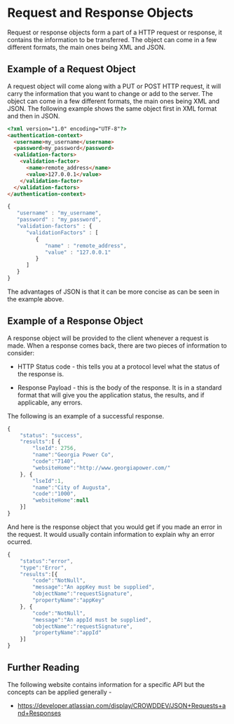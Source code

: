 # Request and Response Objects

Request or response objects form a part of a HTTP request or response, it contains the information to be transferred. The object can come in a few different formats, the main ones being XML and JSON.


## Example of a Request Object

A request object will come along with a PUT or POST HTTP request, it will carry the information that you want to change or add to the server. The object can come in a few different formats, the main ones being XML and JSON. The following example shows the same object first in XML format and then in JSON.

```html
<?xml version="1.0" encoding="UTF-8"?>
<authentication-context>
  <username>my_username</username>
  <password>my_password</password>
  <validation-factors>
    <validation-factor>
      <name>remote_address</name>
      <value>127.0.0.1</value>
    </validation-factor>
  </validation-factors>
</authentication-context>
```

```javascript
{
   "username" : "my_username",
   "password" : "my_password",
   "validation-factors" : {
      "validationFactors" : [
         {
            "name" : "remote_address",
            "value" : "127.0.0.1"
         }
      ]
   }
}
```

The advantages of JSON is that it can be more concise as can be seen in the example above.

## Example of a Response Object

A response object will be provided to the client whenever a request is made. When a response comes back, there are two pieces of information to consider:

* HTTP Status code - this tells you at a protocol level what the status of the response is.

* Response Payload - this is the body of the response. It is in a standard format that will give you the application status, the results, and if applicable, any errors.

The following is an example of a successful response.

```javascript
{
    "status": "success",
    "results":[ {
        "lseId": 2756,
        "name":"Georgia Power Co",
        "code":"7140",
        "websiteHome":"http://www.georgiapower.com/"
    }, {
        "lseId":1,
        "name":"City of Augusta",
        "code":"1000",
        "websiteHome":null
    }]
}
```
And here is the response object that you would get if you made an error in the request. It would usually contain information to explain why an error ocurred.

```javascript
{
    "status":"error",
    "type":"Error",
    "results":[{
        "code":"NotNull",
        "message":"An appKey must be supplied",
        "objectName":"requestSignature",
        "propertyName":"appKey"
    }, {
        "code":"NotNull",
        "message":"An appId must be supplied",
        "objectName":"requestSignature",
        "propertyName":"appId"
    }]
}
```
## Further Reading

The following website contains information for a specific API but the concepts can be applied generally -

* https://developer.atlassian.com/display/CROWDDEV/JSON+Requests+and+Responses
